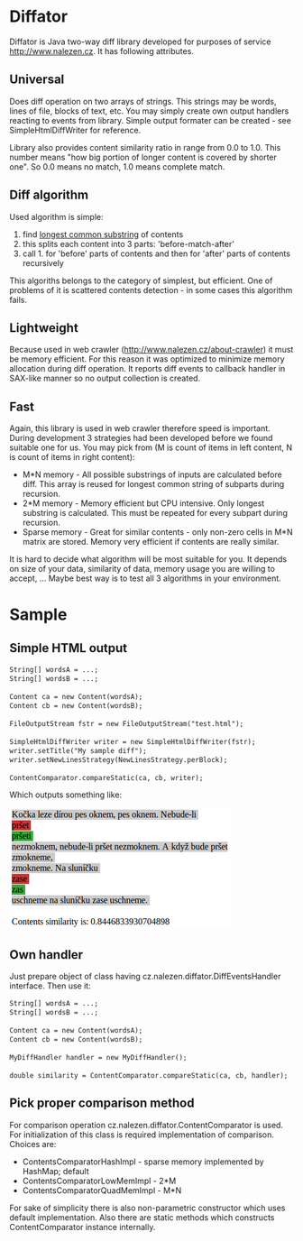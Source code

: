 Diffator
========

Diffator is Java two-way diff library developed for purposes of service <http://www.nalezen.cz>. It has following attributes.

Universal
---------

Does diff operation on two arrays of strings. This strings may be words, lines of file, blocks of text, etc. You may simply create own output handlers reacting to events from library. Simple output formater can be created - see SimpleHtmlDiffWriter for reference.

Library also provides content similarity ratio in range from 0.0 to 1.0. This number means "how big portion of longer content is covered by shorter one". So 0.0 means no match, 1.0 means complete match.

Diff algorithm
--------------

Used algorithm is simple:

1.  find [longest common substring](<http://en.wikibooks.org/w/index.php?title=Algorithm_Implementation/Strings/Longest_common_substring&stable=1>) of contents
2.  this splits each content into 3 parts: 'before-match-after'
3.  call 1. for 'before' parts of contents and then for 'after' parts of contents recursively

This algoriths belongs to the category of simplest, but efficient. One of problems of it is scattered contents detection - in some cases this algorithm fails.

Lightweight
-----------

Because used in web crawler (<http://www.nalezen.cz/about-crawler>) it must be memory efficient. For this reason it was optimized to minimize memory allocation during diff operation. It reports diff events to callback handler in SAX-like manner so no output collection is created.

Fast
----

Again, this library is used in web crawler therefore speed is important. During development 3 strategies had been developed before we found suitable one for us. You may pick from (M is count of items in left content, N is count of items in right content):
*  M*N memory - All possible substrings of inputs are calculated before diff. This array is reused for longest common string of subparts during recursion.
*  2*M memory - Memory efficient but CPU intensive. Only longest substring is calculated. This must be repeated for every subpart during recursion.
*  Sparse memory - Great for similar contents - only non-zero cells in M*N matrix are stored. Memory very efficient if contents are really similar.

It is hard to decide what algorithm will be most suitable for you. It depends on size of your data, similarity of data, memory usage you are willing to accept, ... Maybe best way is to test all 3 algorithms in your environment.

Sample
============

Simple HTML output
------------------

    String[] wordsA = ...;
    String[] wordsB = ...;
    
    Content ca = new Content(wordsA);
    Content cb = new Content(wordsB);
    		
    FileOutputStream fstr = new FileOutputStream("test.html");
    		
    SimpleHtmlDiffWriter writer = new SimpleHtmlDiffWriter(fstr);
    writer.setTitle("My sample diff");
    writer.setNewLinesStrategy(NewLinesStrategy.perBlock);
    		
    ContentComparator.compareStatic(ca, cb, writer);
    
Which outputs something like:

![Sample output](/output.png "Sample output")

Own handler
-----------

Just prepare object of class having cz.nalezen.diffator.DiffEventsHandler interface. Then use it:

    String[] wordsA = ...;
    String[] wordsB = ...;
    
    Content ca = new Content(wordsA);
    Content cb = new Content(wordsB);
    
    MyDiffHandler handler = new MyDiffHandler();

    double similarity = ContentComparator.compareStatic(ca, cb, handler);

Pick proper comparison method
-----------------------------

For comparison operation cz.nalezen.diffator.ContentComparator is used. For initialization of this class is required implementation of comparison. Choices are:

*  ContentsComparatorHashImpl - sparse memory implemented by HashMap; default
*  ContentsComparatorLowMemImpl - 2*M
*  ContentsComparatorQuadMemImpl - M*N

For sake of simplicity there is also non-parametric constructor which uses default implementation. Also there are static methods which constructs ContentComparator instance internally.
